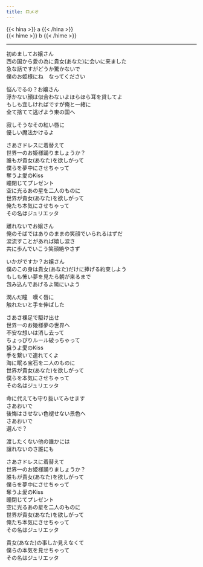 ```yaml
---
title: ロメオ
---
```


{{< hina >}}
a
{{< /hina >}}  
{{< hime >}}
b
{{< /hime >}}  

---

初めましてお嬢さん  
西の国から愛の為に貴女(あなた)に会いに来ました  
急な話ですがどうか驚かないで  
僕のお姫様にね　なってください  

悩んでるの？お嬢さん  
浮かない顔は似合わないよほらほら耳を貸してよ  
もしも宜しければですが俺と一緒に  
全て捨てて逃げよう東の国へ  

寂しそうなその紅い唇に  
優しい魔法かけるよ  

さあさドレスに着替えて  
世界一のお姫様踊りましょうか？  
誰もが貴女(あなた)を欲しがって  
僕らを夢中にさせちゃって  
奪うよ愛のKiss  
瞳閉じてプレゼント  
空に光るあの星を二人のものに  
世界が貴女(あなた)を欲しがって  
俺たち本気にさせちゃって  
その名はジュリエッタ  

離れないでお嬢さん  
俺のそばではありのままの笑顔でいられるはずだ  
涙流すことがあれば嬉し涙さ  
共に歩んでいこう笑顔絶やさず  

いかがですか？お嬢さん  
僕のこの身は貴女(あなた)だけに捧げる約束しよう  
もしも怖い夢を見たら朝が来るまで  
包み込んであげるよ隣にいよう  

潤んだ瞳　嘆く唇に  
触れたいと手を伸ばした  

さあさ裸足で駆け出せ  
世界一のお姫様夢の世界へ  
不安な想いは消し去って  
ちょっぴりルール破っちゃって  
狙うよ愛のKiss  
手を繋いで連れてくよ  
海に眠る宝石を二人のものに  
世界が貴女(あなた)を欲しがって  
僕らを本気にさせちゃって  
その名はジュリエッタ  

命に代えても守り抜いてみせます  
さあおいで  
後悔はさせない色褪せない景色へ  
さあおいで  
選んで？  

渡したくない他の誰かには  
譲れないのさ誰にも  

さあさドレスに着替えて  
世界一のお姫様踊りましょうか？  
誰もが貴女(あなた)を欲しがって  
僕らを夢中にさせちゃって  
奪うよ愛のKiss  
瞳閉じてプレゼント  
空に光るあの星を二人のものに  
世界が貴女(あなた)を欲しがって  
俺たち本気にさせちゃって  
その名はジュリエッタ  

貴女(あなた)の事しか見えなくて  
僕らの本気を見せちゃって  
その名はジュリエッタ  